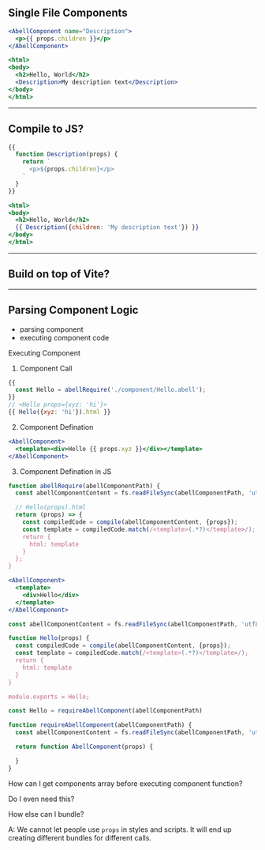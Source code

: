 ## Single File Components

```jsx
<AbellComponent name="Description">
  <p>{{ props.children }}</p>
</AbellComponent>

<html>
<body>
  <h2>Hello, World</h2>
  <Description>My description text</Description>
</body>
</html>
```

---

## Compile to JS?

```jsx
{{
  function Description(props) {
    return `
      <p>${props.children}</p>
    `
  }
}}

<html>
<body>
  <h2>Hello, World</h2>
  {{ Description({children: 'My description text'}) }}
</body>
</html>
```

---

## Build on top of Vite?

---

## Parsing Component Logic

- parsing component
- executing component code


Executing Component
1. Component Call
```jsx
{{
  const Hello = abellRequire('./component/Hello.abell');
}}
// <Hello props={xyz: 'hi'}>
{{ Hello({xyz: 'hi'}).html }}
```

2. Component Defination
```jsx
<AbellComponent>
  <template><div>Hello {{ props.xyz }}</div></template>
</AbellComponent>
```

3. Component Defination in JS
```js
function abellRequire(abellComponentPath) {
  const abellComponentContent = fs.readFileSync(abellComponentPath, 'utf8');

  // Hello(props).html
  return (props) => {
    const compiledCode = compile(abellComponentContent, {props});
    const template = compiledCode.match(/<template>(.*?)</template>/);
    return {
      html: template
    } 
  };
}
```


```jsx
<AbellComponent>
  <template>
    <div>Hello</div>
  </template>
</AbellComponent>
```

```js
const abellComponentContent = fs.readFileSync(abellComponentPath, 'utf8')

function Hello(props) {
  const compiledCode = compile(abellComponentContent, {props});
  const template = compiledCode.match(/<template>(.*?)</template>/);
  return {
    html: template
  }
}

module.exports = Hello;
```

```js
const Hello = requireAbellComponent(abellComponentPath)
```

```js
function requireAbellComponent(abellComponentPath) {
  const abellComponentContent = fs.readFileSync(abellComponentPath, 'utf8');

  return function AbellComponent(props) {

  }
}
```


How can I get components array before executing component function?

Do I even need this?

How else can I bundle?


A:
We cannot let people use `props` in styles and scripts. It will end up creating different bundles for different calls.